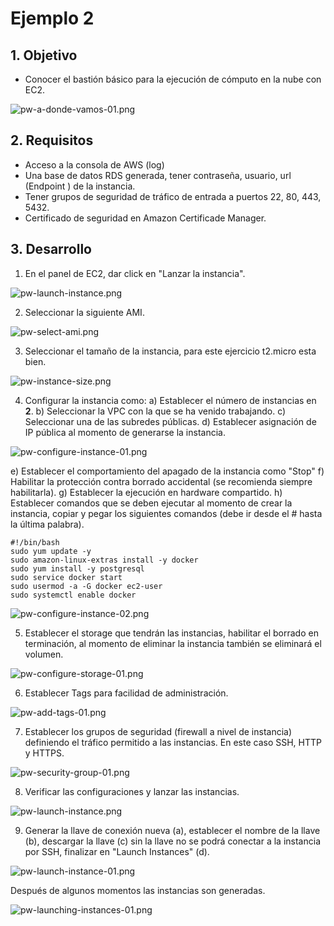 # Ejemplo 2 

## 1. Objetivo 
- Conocer el bastión básico para la ejecución de cómputo en la nube con EC2. 

![pw-a-donde-vamos-01.png](../img/pw-a-donde-vamos-01.png)


## 2. Requisitos 
- Acceso a la consola de AWS (log)
- Una base de datos RDS generada, tener contraseña, usuario, url (Endpoint ) de la instancia.
- Tener grupos de seguridad de tráfico de entrada a puertos 22, 80, 443, 5432.
- Certificado de seguridad en Amazon Certificade Manager.

## 3. Desarrollo 

1. En el panel de EC2, dar click en "Lanzar la instancia".

![pw-launch-instance.png](../img/pw-launch-instance.png)

2. Seleccionar la siguiente AMI.

![pw-select-ami.png](../img/pw-select-ami.png)

3. Seleccionar el tamaño de la instancia, para este ejercicio t2.micro esta bien.

![pw-instance-size.png](../img/pw-instance-size.png)


4. Configurar la instancia como:
a) Establecer el número de instancias en **2**.
b) Seleccionar la VPC con la que se ha venido trabajando.
c) Seleccionar una de las subredes públicas.
d) Establecer asignación de IP pública al momento de generarse la instancia.

![pw-configure-instance-01.png](../img/pw-configure-instance-01.png)

e) Establecer el comportamiento del apagado de la instancia como "Stop"
f) Habilitar la protección contra borrado accidental (se recomienda siempre habilitarla).
g) Establecer la ejecución en hardware compartido.
h) Establecer comandos que se deben ejecutar al momento de crear la instancia, copiar y pegar los siguientes comandos (debe ir desde el # hasta la última palabra).
```ssh
#!/bin/bash
sudo yum update -y
sudo amazon-linux-extras install -y docker
sudo yum install -y postgresql
sudo service docker start
sudo usermod -a -G docker ec2-user
sudo systemctl enable docker
```
![pw-configure-instance-02.png](../img/pw-configure-instance-02.png)


5. Establecer el storage que tendrán las instancias, habilitar el borrado en terminación, al momento de eliminar la instancia también se eliminará el volumen.

![pw-configure-storage-01.png](../img/pw-configure-storage-01.png)

6. Establecer Tags para facilidad de administración.

![pw-add-tags-01.png](../img/pw-add-tags-01.png)

7. Establecer los grupos de seguridad (firewall a nivel de instancia) definiendo el tráfico permitido a las instancias. En este caso SSH, HTTP y HTTPS.

![pw-security-group-01.png](../img/pw-security-group-01.png)


8. Verificar las configuraciones y lanzar las instancias.

![pw-launch-instance.png](../img/pw-launch-instance.png)

9. Generar la llave de conexión nueva (a), establecer el nombre de la llave (b), descargar la llave (c) sin la llave no se podrá conectar a la instancia por SSH, finalizar en "Launch Instances" (d).

![pw-launch-instance-01.png](../img/pw-launch-instance-01.png)

Después de algunos momentos las instancias son generadas.

![pw-launching-instances-01.png](../img/pw-launching-instances-01.png)